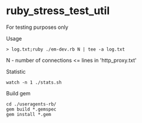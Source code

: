 # ruby_stress_test_util

For testing purposes only 

Usage 

    > log.txt;ruby ./em-dev.rb N | tee -a log.txt

N - number of connections <= lines in 'http_proxy.txt'

Statistic 

    watch -n 1 ./stats.sh

Build gem

    cd ./useragents-rb/
    gem build *.gemspec
    gem install *.gem
